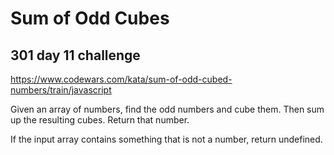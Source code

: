 # Sum of Odd Cubes
## 301 day 11 challenge

https://www.codewars.com/kata/sum-of-odd-cubed-numbers/train/javascript

Given an array of numbers, find the odd numbers and cube them. Then sum up the resulting cubes. Return that number.

If the input array contains something that is not a number, return undefined.